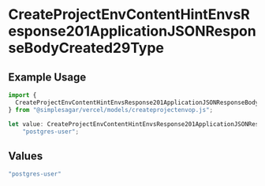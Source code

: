 # CreateProjectEnvContentHintEnvsResponse201ApplicationJSONResponseBodyCreated29Type

## Example Usage

```typescript
import {
  CreateProjectEnvContentHintEnvsResponse201ApplicationJSONResponseBodyCreated29Type,
} from "@simplesagar/vercel/models/createprojectenvop.js";

let value: CreateProjectEnvContentHintEnvsResponse201ApplicationJSONResponseBodyCreated29Type =
    "postgres-user";
```

## Values

```typescript
"postgres-user"
```